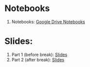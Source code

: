 
# Notebooks
1. Notebooks: [Google Drive Notebooks](https://drive.google.com/drive/folders/1FwRmvdWN3vBXlLvFK8FdPry1M5pRfOv_)

# Slides:

1. Part 1 (before break): [Slides](Generative_Models_FGV_2024_pt1.pdf)
1. Part 2 (after break): [Slides](Generative_Models_FGV_2024_pt2.pdf)